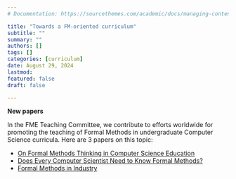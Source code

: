 ```yaml
---
# Documentation: https://sourcethemes.com/academic/docs/managing-content/

title: "Towards a FM-oriented curriculum"
subtitle: ""
summary: ""
authors: []
tags: []
categories: [curriculum]
date: August 29, 2024
lastmod: 
featured: false
draft: false

---
```


**New papers**
 
In the FME Teaching Committee, we contribute to efforts worldwide for promoting the teaching of Formal Methods in undergraduate Computer Science curricula. Here are 3 papers on this topic:
- [On Formal Methods Thinking in Computer Science Education](https://doi.org/10.1145/3670419)
- [Does Every Computer Scientist Need to Know Formal Methods?](https://doi.org/10.1145/3670795)
- [Formal Methods in Industry](https://doi.org/10.1145/3689374)



